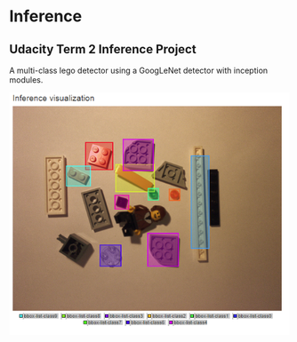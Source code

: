 # Inference
## Udacity Term 2 Inference Project

A multi-class lego detector using a GoogLeNet detector with inception modules.

![Sample Result](LegoTestResults/img0117.png)
